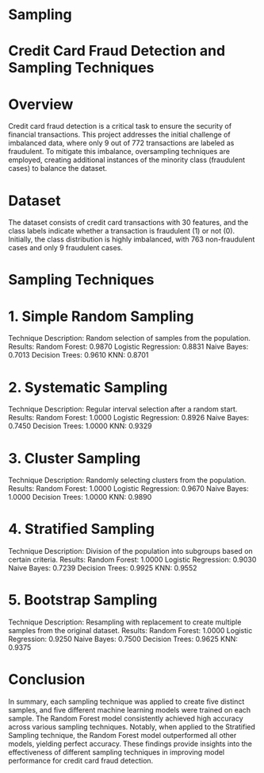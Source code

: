 # Sampling

# Credit Card Fraud Detection and Sampling Techniques
# Overview
Credit card fraud detection is a critical task to ensure the security of financial transactions. This project addresses the initial challenge of imbalanced data, where only 9 out of 772 transactions are labeled as fraudulent. To mitigate this imbalance, oversampling techniques are employed, creating additional instances of the minority class (fraudulent cases) to balance the dataset.

# Dataset
The dataset consists of credit card transactions with 30 features, and the class labels indicate whether a transaction is fraudulent (1) or not (0). Initially, the class distribution is highly imbalanced, with 763 non-fraudulent cases and only 9 fraudulent cases.

# Sampling Techniques
# 1. Simple Random Sampling
Technique Description: Random selection of samples from the population.
Results:
Random Forest: 0.9870
Logistic Regression: 0.8831
Naive Bayes: 0.7013
Decision Trees: 0.9610
KNN: 0.8701
# 2. Systematic Sampling
Technique Description: Regular interval selection after a random start.
Results:
Random Forest: 1.0000
Logistic Regression: 0.8926
Naive Bayes: 0.7450
Decision Trees: 1.0000
KNN: 0.9329
# 3. Cluster Sampling
Technique Description: Randomly selecting clusters from the population.
Results:
Random Forest: 1.0000
Logistic Regression: 0.9670
Naive Bayes: 1.0000
Decision Trees: 1.0000
KNN: 0.9890
# 4. Stratified Sampling
Technique Description: Division of the population into subgroups based on certain criteria.
Results:
Random Forest: 1.0000
Logistic Regression: 0.9030
Naive Bayes: 0.7239
Decision Trees: 0.9925
KNN: 0.9552
# 5. Bootstrap Sampling
Technique Description: Resampling with replacement to create multiple samples from the original dataset.
Results:
Random Forest: 1.0000
Logistic Regression: 0.9250
Naive Bayes: 0.7500
Decision Trees: 0.9625
KNN: 0.9375
# Conclusion
In summary, each sampling technique was applied to create five distinct samples, and five different machine learning models were trained on each sample. The Random Forest model consistently achieved high accuracy across various sampling techniques. Notably, when applied to the Stratified Sampling technique, the Random Forest model outperformed all other models, yielding perfect accuracy. These findings provide insights into the effectiveness of different sampling techniques in improving model performance for credit card fraud detection.
